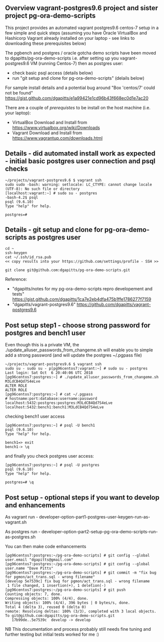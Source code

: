 ## Overview vagrant-postgres9.6 project and sister project pg-ora-demo-scripts

This project provides an automated vagrant postgres9.6 centos-7 setup in a few simple and quick steps (assuming you have Oracle VirtualBox and Hashicorp Vagrant already installed on your laptop - see links to downloading these prerequisites below)

The pgbench and postgres / oracle gotcha demo scripts have been moved to dgapitts/pg-ora-demo-scripts i.e. after setting up you vagrant-postgres9.6 VM (running Centos-7) then as postgres user:
* check basic psql access (details below)
* run "git setup and clone for pg-ora-demo-scripts" (delails below)

For sample install details and a potential bug around "Box 'centos/7' could not be found"
https://gist.github.com/dgapitts/e1a99421e1cd96b43f668ec0d1e7ac20

There are a couple of *prerequistes* to be install on the host machine (i.e. your laptop):
* VirtualBox Download and Install from https://www.virtualbox.org/wiki/Downloads
* Vagrant Download and Install from https://www.vagrantup.com/downloads.html

## Details - did automated install work as expected - initial basic postgres user connection and psql checks 

```
~/projects/vagrant-postgres9.6 $ vagrant ssh
sudo sudo -bash: warning: setlocale: LC_CTYPE: cannot change locale (UTF-8): No such file or directory
[localhost:vagrant:~] # sudo su - postgres
-bash-4.2$ psql
psql (9.6.10)
Type "help" for help.

postgres=#
```

## Details - git setup and clone for pg-ora-demo-scripts as postgres user

```
cd ~
ssh-keygen
cat ~/.ssh/id_rsa.pub
<< copy results into your https://github.com/settings/profile - SSH >>

git clone git@github.com:dgapitts/pg-ora-demo-scripts.git
```

Reference:
* "dgapitts/notes for my pg-ora-demo-scripts repro developement and tests" https://gist.github.com/dgapitts/1ca7e2eb4dfa475b1ffe1786277f7159
* "dgapitts/vagrant-postgres9.6"  https://github.com/dgapitts/vagrant-postgres9.6

## Post setup step1 - choose strong password for postgres and bench1 user

Even though this is a private VM, the ./update_alluser_passwords_from_changeme.sh will enable you to simple add a strong password (and will update the postgres ~/.pgpass file) 

```
~/projects/vagrant-postgres9.6 $ vagrant ssh
sudo su - sudo su - p[pg96centos7:vagrant:~] # sudo su - postgres
Last login: Sat Oct  6 20:40:06 UTC 2018
[pg96centos7:postgres:~] # ./update_alluser_passwords_from_changeme.sh M3LdCB4Qd7S4eLve
ALTER ROLE
ALTER ROLE
[pg96centos7:postgres:~] # cat ~/.pgpass
# hostname:port:database:username:password
localhost:5432:postgres:postgres:M3LdCB4Qd7S4eLve
localhost:5432:bench1:bench1:M3LdCB4Qd7S4eLve
```
checking bench1 user access
```
[pg96centos7:postgres:~] # psql -U bench1
psql (9.6.10)
Type "help" for help.

bench1=> exit
bench1-> \q
```
and finally you check postgres user access:
```
[pg96centos7:postgres:~] # psql -U postgres
psql (9.6.10)
Type "help" for help.

postgres=# \q
```

## Post setup - optional steps if you want to develop and enhancements

As vagrant run - developer-option-part1-postgres-user-keygen-run-as-vagrant.sh

As postgres run - developer-option-part2-setup-pg-ora-demo-scripts-run-as-postgres.sh

You can then make code enhancements

```
[pg96centos7:postgres:~/pg-ora-demo-scripts] # git config --global user.email "dgapitts@gmail.com"
[pg96centos7:postgres:~/pg-ora-demo-scripts] # git config --global user.name "Dave Pitts"
[pg96centos7:postgres:~/pg-ora-demo-scripts] # git commit -m "fix bug for pgmon/act_trans.sql - wrong filename"
[develop 5e7539c] fix bug for pgmon/act_trans.sql - wrong filename
 1 file changed, 1 insertion(+), 1 deletion(-)
[pg96centos7:postgres:~/pg-ora-demo-scripts] # git push
Counting objects: 7, done.
Compressing objects: 100% (4/4), done.
Writing objects: 100% (4/4), 396 bytes | 0 bytes/s, done.
Total 4 (delta 3), reused 0 (delta 0)
remote: Resolving deltas: 100% (3/3), completed with 3 local objects.
To git@github.com:dgapitts/pg-ora-demo-scripts.git
   17b99de..5e7539c  develop -> develop
```



NB This documentation and process probably still needs fine tuning and further testing but initial tests worked for me :)
